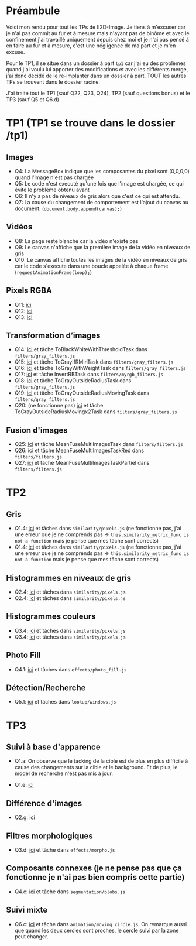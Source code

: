 # Préambule
Voici mon rendu pour tout les TPs de II2D-Image.
Je tiens à m'excuser car je n'ai pas commit au fur et à mesure mais n'ayant pas de binôme et avec le confinement j'ai travaillé uniquement depuis chez moi et je n'ai pas pensé à en faire au fur et à mesure, c'est une négligence de ma part et je m'en excuse.

Pour le TP1, il se situe dans un dossier à part `tp1` car j'ai eu des problèmes quand j'ai voulu lui apporter des modifications et avec les différents merge, j'ai donc décidé de le ré-implanter dans un dossier à part. TOUT les autres TPs se trouvent dans le dossier racine.

J'ai traité tout le TP1 (sauf Q22, Q23, Q24), TP2 (sauf questions bonus) et le TP3 (sauf Q5 et Q6.d)

# TP1 (TP1 se trouve dans le dossier /tp1)
## Images
* Q4: La MessageBox indique que les composantes du pixel sont (0,0,0,0) quand l'image n'est pas chargée
* Q5: Le code n'est executé qu'une fois que l'image est chargée, ce qui évite le problème obtenu avant
* Q6: Il n'y a pas de niveaux de gris alors que c'est ce qui est attendu.
* Q7: La cause du changement de comportement est l'ajout du canvas au document. (`document.body.append(canvas);`)

## Vidéos
* Q8: La page reste blanche car la vidéo n'existe pas
* Q9: Le canvas n'affiche que la première image de la vidéo en niveaux de gris
* Q10: Le canvas affiche toutes les images de la vidéo en niveaux de gris car le code s'execute dans une boucle appelée à chaque frame (`requestAnimationFrame(loop);`)

## Pixels RGBA
* Q11: [ici](http://127.0.0.1:8080/tp1/processing_samples/image_get_random_pixel.html)
* Q12: [ici](http://127.0.0.1:8080/tp1/processing_samples/image_get_mean_pixel.html)
* Q13: [ici](http://127.0.0.1:8080/tp1/processing_samples/image_detection_plans.html)

## Transformation d’images
* Q14: [ici](http://127.0.0.1:8080/tp1/samples/video_black_white_threshold.html) et tâche ToBlackWhiteWithThresholdTask dans `filters/gray_filters.js`
* Q15: [ici](http://127.0.0.1:8080/tp1/samples/video_q15.html) et tâche ToGrayIfRMinTask dans `filters/gray_filters.js`
* Q16: [ici](http://127.0.0.1:8080/tp1/samples/video_q16.html) et tâche ToGrayWithWeightTask dans `filters/gray_filters.js`
* Q17: [ici](http://127.0.0.1:8080/tp1/samples/video_q17.html) et tâche InvertRBTask dans `filters/myrgb_filters.js`
* Q18: [ici](http://127.0.0.1:8080/tp1/samples/video_q18.html) et tâche ToGrayOutsideRadiusTask dans `filters/gray_filters.js`
* Q19: [ici](http://127.0.0.1:8080/tp1/samples/video_q19.html) et tâche ToGrayOutsideRadiusMovingTask dans `filters/gray_filters.js`
* Q20: (ne fonctionne pas) [ici](http://127.0.0.1:8080/tp1/samples/video_q20.html) et tâche ToGrayOutsideRadiusMovingx2Task dans `filters/gray_filters.js`

## Fusion d'images
* Q25: [ici](http://127.0.0.1:8080/tp1/samples/image_fusion_poid_img1.html) et tâche MeanFuseMultiImagesTask dans `filters/filters.js`
* Q26: [ici](http://127.0.0.1:8080/tp1/samples/image_fusion_rouge.html) et tâche MeanFuseMultiImagesTaskRed dans `filters/filters.js`
* Q27: [ici](http://127.0.0.1:8080/tp1/samples/image_fusion_partiel.html) et tâche MeanFuseMultiImagesTaskPartiel dans `filters/filters.js`

# TP2
## Gris
* Q1.4: [ici](http://127.0.0.1:8080/similarity_samples/similarity_images_3.html) et tâches dans `similarity/pixels.js` (ne fonctionne pas, j'ai une erreur que je ne comprends pas -> `this.similarity_metric_func is not a function` mais je pense que mes tâche sont corrects)
* Q1.4: [ici](http://127.0.0.1:8080/similarity_samples/similarity_images_4.html) et tâches dans `similarity/pixels.js` (ne fonctionne pas, j'ai une erreur que je ne comprends pas -> `this.similarity_metric_func is not a function` mais je pense que mes tâche sont corrects)

## Histogrammes en niveaux de gris
* Q2.4: [ici](http://127.0.0.1:8080/similarity_samples/similarity_images_7.html) et tâches dans `similarity/pixels.js`
* Q2.4: [ici](http://127.0.0.1:8080/similarity_samples/similarity_images_8.html) et tâches dans `similarity/pixels.js`

## Histogrammes couleurs
* Q3.4: [ici](http://127.0.0.1:8080/similarity_samples/similarity_images_9.html) et tâches dans `similarity/pixels.js`
* Q3.4: [ici](http://127.0.0.1:8080/similarity_samples/similarity_images_10.html) et tâches dans `similarity/pixels.js`

## Photo Fill
* Q4.1: [ici](http://127.0.0.1:8080/effects_samples/photo_fill_2.html) et tâches dans `effects/photo_fill.js`

## Détection/Recherche
* Q5.1: [ici](http://127.0.0.1:8080/lookup_samples/lookup_template.html) et tâches dans `lookup/windows.js`

# TP3
## Suivi à base d'apparence
* Q1.a: On observe que le tacking de la cible est de plus en plus difficile à cause des changements sur la cible et le background. Et de plus, le model de recherche n'est pas mis à jour.

* Q1.e: [ici](http://127.0.0.1:8080/tracking_samples/circular_meanshift_circle.html)

## Différence d'images
* Q2.g: [ici](http://127.0.0.1:8080/difference_samples/difference_effect_2G.html)

## Filtres morphologiques
* Q3.d: [ici](http://127.0.0.1:8080/morpho_samples/morpho_dilatation_erosion_2.html) et tâche dans `effects/morpho.js`

## Composants connexes (je ne pense pas que ça fonctionne je n'ai pas bien compris cette partie)
* Q4.c: [ici](http://127.0.0.1:8080/blobs_samples/blobs_appearance_q4d.html) et tâche dans `segmentation/blobs.js`

## Suivi mixte
* Q6.c: [ici](http://127.0.0.1:8080/animation_samples/tracking_circle.html) et tâche dans `animation/moving_circle.js`. On remarque aussi que quand les deux cercles sont proches, le cercle suivi par la zone peut changer.
